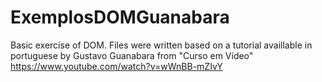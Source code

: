 # ExemplosDOMGuanabara
Basic exercise of DOM. Files were written based on a tutorial availlable in portuguese by Gustavo Guanabara from "Curso em Vídeo"
https://www.youtube.com/watch?v=wWnBB-mZIvY
